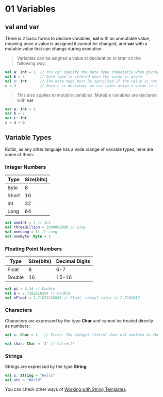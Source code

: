# 01 Variables
## val and var
There is 2 basic forms to declare variables, **val** with an unmutable value, meaning once a value is assigned it cannot be changed, and **var** with a mutable value that can change during execution.

>Variables can be asigned a value at declaration or later on the following way:
```kotlin
val a: Int = 1  // You can specify the data type inmediatly when giving a value
val b = 3       // Data type is infered when the value is given
val c: Int      // The data type must be specified if the value is not given
c = 3           // Once c is declared, we can later asign a value to it
```
>This also applies to mutable variables. Mutable variables are declared with **var**
```kotlin
var a: Int = 1
var b = 2
var c: Int
c = a + b
```

## Variable Types
Kotlin, as any other languaje has a wide arange of variable types, here are some of them:
### Integer Numbers
| Type | Size(bits) |
| ----------- | ----------- |
| Byte | 8 |
| Short | 16 |
| Int | 32 |
| Long | 64 |
```kotlin
val oneInt = 1 // Int
val threeBillion = 3000000000 // Long
val oneLong = 1L // Long
val oneByte: Byte = 1
```

### Floating Point Numbers
| Type | Size(bits) | Decimal Digits |
| ----------- | ----------- | ----------- |
| Float | 8 | 6-7 |
| Double | 16 | 15-16 |
```kotlin
val pi = 3.14 // Double
val e = 2.7182818284 // Double
val eFloat = 2.7182818284f // Float, actual value is 2.7182817
```

### Characters
Characters are expressed by the type **Char** and cannot be treated directly as numbers:
```kotlin
val c: Char = 1   // Error: The integer literal does not conform to the expected type Char

val char: Char = '1' // Correct!
```

### Strings
Strings are expressed by the type **String**.
```kotlin
val s: String = "Hello"
val str = "World"
```
You can check other ways of [Working with String Templates]().
